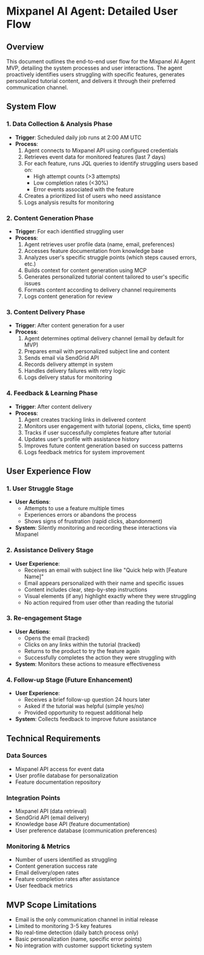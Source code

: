 # Mixpanel AI Agent: Detailed User Flow

## Overview
This document outlines the end-to-end user flow for the Mixpanel AI Agent MVP, detailing the system processes and user interactions. The agent proactively identifies users struggling with specific features, generates personalized tutorial content, and delivers it through their preferred communication channel.

## System Flow

### 1. Data Collection & Analysis Phase
- **Trigger**: Scheduled daily job runs at 2:00 AM UTC
- **Process**:
  1. Agent connects to Mixpanel API using configured credentials
  2. Retrieves event data for monitored features (last 7 days)
  3. For each feature, runs JQL queries to identify struggling users based on:
     - High attempt counts (>3 attempts)
     - Low completion rates (<30%)
     - Error events associated with the feature
  4. Creates a prioritized list of users who need assistance
  5. Logs analysis results for monitoring

### 2. Content Generation Phase
- **Trigger**: For each identified struggling user
- **Process**:
  1. Agent retrieves user profile data (name, email, preferences)
  2. Accesses feature documentation from knowledge base
  3. Analyzes user's specific struggle points (which steps caused errors, etc.)
  4. Builds context for content generation using MCP
  5. Generates personalized tutorial content tailored to user's specific issues
  6. Formats content according to delivery channel requirements
  7. Logs content generation for review

### 3. Content Delivery Phase
- **Trigger**: After content generation for a user
- **Process**:
  1. Agent determines optimal delivery channel (email by default for MVP)
  2. Prepares email with personalized subject line and content
  3. Sends email via SendGrid API
  4. Records delivery attempt in system
  5. Handles delivery failures with retry logic
  6. Logs delivery status for monitoring

### 4. Feedback & Learning Phase
- **Trigger**: After content delivery
- **Process**:
  1. Agent creates tracking links in delivered content
  2. Monitors user engagement with tutorial (opens, clicks, time spent)
  3. Tracks if user successfully completes feature after tutorial
  4. Updates user's profile with assistance history
  5. Improves future content generation based on success patterns
  6. Logs feedback metrics for system improvement

## User Experience Flow

### 1. User Struggle Stage
- **User Actions**:
  - Attempts to use a feature multiple times
  - Experiences errors or abandons the process
  - Shows signs of frustration (rapid clicks, abandonment)
- **System**: Silently monitoring and recording these interactions via Mixpanel

### 2. Assistance Delivery Stage
- **User Experience**:
  - Receives an email with subject line like "Quick help with [Feature Name]"
  - Email appears personalized with their name and specific issues
  - Content includes clear, step-by-step instructions
  - Visual elements (if any) highlight exactly where they were struggling
  - No action required from user other than reading the tutorial

### 3. Re-engagement Stage
- **User Actions**:
  - Opens the email (tracked)
  - Clicks on any links within the tutorial (tracked)
  - Returns to the product to try the feature again
  - Successfully completes the action they were struggling with
- **System**: Monitors these actions to measure effectiveness

### 4. Follow-up Stage (Future Enhancement)
- **User Experience**:
  - Receives a brief follow-up question 24 hours later
  - Asked if the tutorial was helpful (simple yes/no)
  - Provided opportunity to request additional help
- **System**: Collects feedback to improve future assistance

## Technical Requirements

### Data Sources
- Mixpanel API access for event data
- User profile database for personalization
- Feature documentation repository

### Integration Points
- Mixpanel API (data retrieval)
- SendGrid API (email delivery)
- Knowledge base API (feature documentation)
- User preference database (communication preferences)

### Monitoring & Metrics
- Number of users identified as struggling
- Content generation success rate
- Email delivery/open rates
- Feature completion rates after assistance
- User feedback metrics

## MVP Scope Limitations
- Email is the only communication channel in initial release
- Limited to monitoring 3-5 key features
- No real-time detection (daily batch process only)
- Basic personalization (name, specific error points)
- No integration with customer support ticketing system